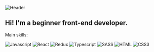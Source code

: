 ![Header](https://github.com/Dmytro-Doronin/Dmytro-Doronin/blob/main/assets/GH_D.gif)

## Hi! I'm a beginner front-end developer.  

Main skills: 

![Javascript](https://img.shields.io/badge/-Javascript-090909?style=for-the-bage&logo=javascript 
)
![React](https://img.shields.io/badge/-React-090909?style=for-the-bage&logo=react 
)
![Redux](https://img.shields.io/badge/-Redux-090909?style=for-the-bage&logo=redux
)
![Typescript](https://img.shields.io/badge/-Typescript-090909?style=for-the-bage&logo=Typescript
)
![SASS](https://img.shields.io/badge/-Sass-090909?style=for-the-bage&logo=sass
)
![HTML](https://img.shields.io/badge/-HTML-090909?style=for-the-bage&logo=HTML5
)
![CSS3](https://img.shields.io/badge/-css-090909?style=for-the-bage&logo=css3&logoColor=blue
)



